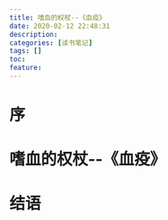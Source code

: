 ```yaml
---
title: 嗜血的权杖--《血疫》
date: 2020-02-12 22:48:31
description: 
categories: [读书笔记]
tags: [] 
toc: 
feature: 
---
```

# 序
<!-- more -->

# 嗜血的权杖--《血疫》

# 结语